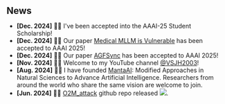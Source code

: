 <h1 id="news"></h1>

<h2 style="margin: 30px 0px 10px;">News</h2>

<ul>
<li><strong>[Dec. 2024]</strong> 🎉🎉 I've been accepted into the AAAI-25 Student Scholarship!</li>
<li><strong>[Dec. 2024]</strong> 🎉🎉 Our paper <span style="color:#f59ab2"><a href="https://arxiv.org/pdf/2405.20775">Medical MLLM is Vulnerable</a></span> has been accepted to AAAI 2025!</li>
<li><strong>[Dec. 2024]</strong> 🎉🎉 Our paper <span style="color:#f59ab2"><a href="https://arxiv.org/pdf/2403.13352">AGFSync</a></span> has been accepted to AAAI 2025!</li>
<li><strong>[Nov. 2024]</strong> 🎉🎉 Welcome to my YouTube channel <span style="color:#f59ab2"><a href="https://youtube.com/@VSJH2003">@VSJH2003</a></span>!</li>
<li><strong>[Aug. 2024]</strong> 🎉🎉 I have founded <span style="color:#f59ab2"><a href="https://github.com/MantaAI">MantaAI</a></span>: Modified Approaches in Natural Sciences to Advance Artificial Intelligence. Researchers from around the world who share the same vision are welcome to join.</li>
<!-- <li><strong>[Aug. 2024]</strong> 🎉🎉 <span style="color:#f59ab2"><a href="https://arxiv.org/pdf/2407.21669">Synth-Empathy</a></span> github repo released <a href='https://github.com/Aurora-slz/Synth-Empathy'><img src="https://img.shields.io/github/stars/Aurora-slz/Synth-Empathy"></a>.</li>
<li><strong>[Aug. 2024]</strong> 🎉🎉 <span style="color:#f59ab2"><a href="https://arxiv.org/pdf/2407.20756">SynthVLM</a></span> github repo released <a href='https://github.com/starriver030515/SynthVLM'><img src="https://img.shields.io/github/stars/starriver030515/SynthVLM"></a>.</li> -->
<!-- <li><strong>[Jun. 2024]</strong> 🎉🎉 <span style="color:#f59ab2"><a href="https://arxiv.org/abs/2405.20775">O2M_attack</a></span> dataset 3MAD-Tiny-1K released <a href="https://huggingface.co/datasets/MedMLLM-attack/3MAD-Tiny-1K"><img src="../images/dataset-on-hf-sm.svg"></a> 3MAD-66K released <a href="https://huggingface.co/datasets/MedMLLM-attack/3MAD-66K"><img src="../images/dataset-on-hf-sm.svg"></a>.</li> -->
<li><strong>[Jun. 2024]</strong> 🎉🎉 <span style="color:#f59ab2"><a href="https://arxiv.org/abs/2405.20775">O2M_attack</a></span> github repo released <a href='https://github.com/dirtycomputer/O2M_attack'><img src="https://img.shields.io/github/stars/dirtycomputer/O2M_attack"></a>.</li>
</ul>